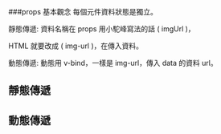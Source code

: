 ###props 基本觀念
每個元件資料狀態是獨立。

靜態傳遞: 資料名稱在 props 用小駝峰寫法的話 ( imgUrl )，

HTML 就要改成 ( img-url )，在傳入資料。

動態傳遞: 動態用 v-bind，一樣是 img-url，傳入 data 的資料 url。

<div id="app">
  <h2>靜態傳遞</h2>
  <photo img-url="https://images.unsplash.com/photo-1522204538344-922f76ecc041?ixlib=rb-0.3.5&ixid=eyJhcHBfaWQiOjEyMDd9&s=50e38600a12d623a878983fc5524423f&auto=format&fit=crop&w=1351&q=80"></photo>
  <h2>動態傳遞</h2>
  <photo :img-url="url"></photo>
</div>

<script type="text/x-template" id="photo">
<div>
  <img :src="imgUrl" class="img-fluid" alt="" />
  <p>風景照</p>
</div>
</script>

<script>
Vue.component('photo', {
  props:['imgUrl'],
  template: '#photo'
})

var app = new Vue({
  el: '#app',
  data: {
    url: 'https://images.unsplash.com/photo-1522204538344-922f76ecc041?ixlib=rb-0.3.5&ixid=eyJhcHBfaWQiOjEyMDd9&s=50e38600a12d623a878983fc5524423f&auto=format&fit=crop&w=1351&q=80'
  }
});
</script>